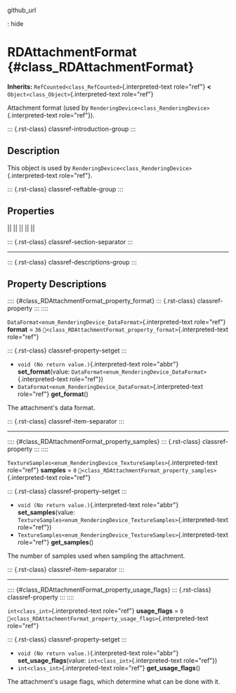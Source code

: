 github_url

:   hide

# RDAttachmentFormat {#class_RDAttachmentFormat}

**Inherits:** `RefCounted<class_RefCounted>`{.interpreted-text
role="ref"} **\<** `Object<class_Object>`{.interpreted-text role="ref"}

Attachment format (used by
`RenderingDevice<class_RenderingDevice>`{.interpreted-text role="ref"}).

::: {.rst-class}
classref-introduction-group
:::

## Description

This object is used by
`RenderingDevice<class_RenderingDevice>`{.interpreted-text role="ref"}.

::: {.rst-class}
classref-reftable-group
:::

## Properties

||
||
||
||
||

::: {.rst-class}
classref-section-separator
:::

------------------------------------------------------------------------

::: {.rst-class}
classref-descriptions-group
:::

## Property Descriptions

:::: {#class_RDAttachmentFormat_property_format}
::: {.rst-class}
classref-property
:::
::::

`DataFormat<enum_RenderingDevice_DataFormat>`{.interpreted-text
role="ref"} **format** = `36`
`🔗<class_RDAttachmentFormat_property_format>`{.interpreted-text
role="ref"}

::: {.rst-class}
classref-property-setget
:::

- `void (No return value.)`{.interpreted-text role="abbr"}
  **set_format**(value:
  `DataFormat<enum_RenderingDevice_DataFormat>`{.interpreted-text
  role="ref"})
- `DataFormat<enum_RenderingDevice_DataFormat>`{.interpreted-text
  role="ref"} **get_format**()

The attachment\'s data format.

::: {.rst-class}
classref-item-separator
:::

------------------------------------------------------------------------

:::: {#class_RDAttachmentFormat_property_samples}
::: {.rst-class}
classref-property
:::
::::

`TextureSamples<enum_RenderingDevice_TextureSamples>`{.interpreted-text
role="ref"} **samples** = `0`
`🔗<class_RDAttachmentFormat_property_samples>`{.interpreted-text
role="ref"}

::: {.rst-class}
classref-property-setget
:::

- `void (No return value.)`{.interpreted-text role="abbr"}
  **set_samples**(value:
  `TextureSamples<enum_RenderingDevice_TextureSamples>`{.interpreted-text
  role="ref"})
- `TextureSamples<enum_RenderingDevice_TextureSamples>`{.interpreted-text
  role="ref"} **get_samples**()

The number of samples used when sampling the attachment.

::: {.rst-class}
classref-item-separator
:::

------------------------------------------------------------------------

:::: {#class_RDAttachmentFormat_property_usage_flags}
::: {.rst-class}
classref-property
:::
::::

`int<class_int>`{.interpreted-text role="ref"} **usage_flags** = `0`
`🔗<class_RDAttachmentFormat_property_usage_flags>`{.interpreted-text
role="ref"}

::: {.rst-class}
classref-property-setget
:::

- `void (No return value.)`{.interpreted-text role="abbr"}
  **set_usage_flags**(value: `int<class_int>`{.interpreted-text
  role="ref"})
- `int<class_int>`{.interpreted-text role="ref"} **get_usage_flags**()

The attachment\'s usage flags, which determine what can be done with it.
